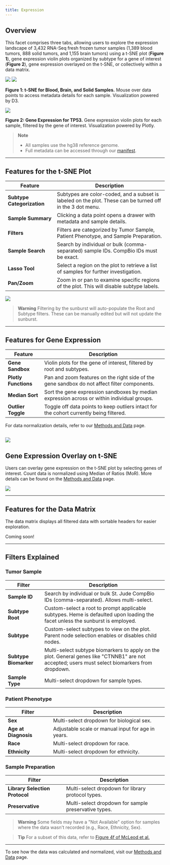 ```yaml
---
title: Expression
---
```


## Overview

This facet comprises three tabs, allowing users to explore the expression landscape of 3,432 RNA-Seq fresh frozen tumor samples (1,389 blood tumors, 888 solid tumors, and 1,155 brain tumors) using a t-SNE plot (**Figure 1**), gene expression violin plots organized by subtype for a gene of interest (**Figure 2**), gene expression overlayed on the t-SNE, or collectively within a data matrix.

![](./expression-t-sne-initial-screen.png)
![](./expression-t-sne-sample-view.png)

**Figure 1: t-SNE for Blood, Brain, and Solid Samples.** Mouse over data points to access metadata details for each sample. Visualization powered by D3.

![](./expression-gene-violin-plots.png)

**Figure 2: Gene Expression for TP53.** Gene expression violin plots for each sample, filtered by the gene of interest. Visualization powered by Plotly.

> **Note**
> - All samples use the hg38 reference genome.
> - Full metadata can be accessed through our [manifest](https://platform.stjude.cloud/api/v1/manifest).

---

## Features for the t-SNE Plot

| Feature                    | Description                                                                                               |
| -------------------------- | --------------------------------------------------------------------------------------------------------- |
| **Subtype Categorization** | Subtypes are color-coded, and a subset is labeled on the plot. These can be turned off in the 3 dot menu. |
| **Sample Summary**         | Clicking a data point opens a drawer with metadata and sample details.                                    |
| **Filters**                | Filters are categorized by Tumor Sample, Patient Phenotype, and Sample Preparation.                       |
| **Sample Search**          | Search by individual or bulk (comma-separated) sample IDs. CompBio IDs must be exact.                     |
| **Lasso Tool**             | Select a region on the plot to retrieve a list of samples for further investigation.                      |
| **Pan/Zoom**               | Zoom in or pan to examine specific regions of the plot. This will disable subtype labels.                 |

![](./expression-t-sne-features-overview.gif)

> **Warning**
> Filtering by the sunburst will auto-populate the Root and Subtype filters. These can be manually edited but will not update the sunburst.

---

## Features for Gene Expression

| Feature              | Description                                                                                  |
| -------------------- | -------------------------------------------------------------------------------------------- |
| **Gene Sandbox**     | Violin plots for the gene of interest, filtered by root and subtypes.                        |
| **Plotly Functions** | Pan and zoom features on the right side of the gene sandbox do not affect filter components. |
| **Median Sort**      | Sort the gene expression sandboxes by median expression across or within individual groups.  |
| **Outlier Toggle**   | Toggle off data points to keep outliers intact for the cohort currently being filtered.      |

For data normalization details, refer to our [Methods and Data](https://university.stjude.cloud/docs/pecan/methods-data/) page.

![](./expression-violin-plots.gif)
---

## Gene Expression Overlay on t-SNE

Users can overlay gene expression on the t-SNE plot by selecting genes of interest. Count data is normalized using Median of Ratios (MoR). More details can be found on the [Methods and Data](https://university.stjude.cloud/docs/pecan/methods-data/) page.

![](./expression-gene-expression-toggle.gif)

---

## Features for the Data Matrix

The data matrix displays all filtered data with sortable headers for easier exploration.

Coming soon!

---

## Filters Explained

### Tumor Sample

| Filter                | Description                                                                                                                                     |
| --------------------- | ----------------------------------------------------------------------------------------------------------------------------------------------- |
| **Sample ID**         | Search by individual or bulk St. Jude CompBio IDs (comma-separated). Allows multi-select.                                                       |
| **Subtype Root**      | Custom-select a root to prompt applicable subtypes. Heme is defaulted upon loading the facet unless the sunburst is employed.                   |
| **Subtype**           | Custom-select subtypes to view on the plot. Parent node selection enables or disables child nodes.                                              |
| **Subtype Biomarker** | Multi-select subtype biomarkers to apply on the plot. General genes like "CTNNB1" are not accepted; users must select biomarkers from dropdown. |
| **Sample Type**       | Multi-select dropdown for sample types.                                                                                                         |

### Patient Phenotype

| Filter               | Description                                        |
| -------------------- | -------------------------------------------------- |
| **Sex**              | Multi-select dropdown for biological sex.          |
| **Age at Diagnosis** | Adjustable scale or manual input for age in years. |
| **Race**             | Multi-select dropdown for race.                    |
| **Ethnicity**        | Multi-select dropdown for ethnicity.               |

### Sample Preparation

| Filter                         | Description                                          |
| ------------------------------ | ---------------------------------------------------- |
| **Library Selection Protocol** | Multi-select dropdown for library protocol types.    |
| **Preservative**               | Multi-select dropdown for sample preservative types. |

> **Warning**
> Some fields may have a "Not Available" option for samples where the data wasn't recorded (e.g., Race, Ethnicity, Sex).

> **Tip**
> For a subset of this data, refer to [Figure 4f of McLeod et al.](https://cancerdiscovery.aacrjournals.org/content/11/5/1082.long)

---

To see how the data was calculated and normalized, visit our [Methods and Data](https://university.stjude.cloud/docs/pecan/methods-data/) page.
